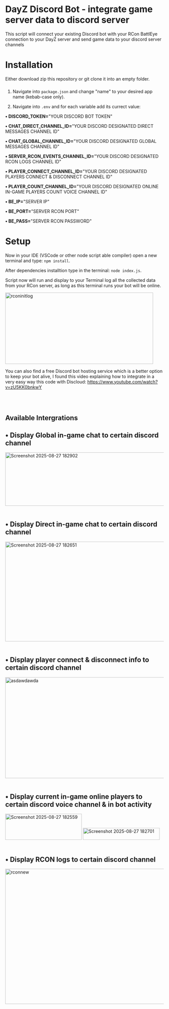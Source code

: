 # DayZ Discord Bot - integrate game server data to discord server
This script will connect your existing Discord bot with your RCon BattlEye connection to your DayZ server and send game data to your discord server channels

# Installation
Either download zip this repository or git clone it into an empty folder.
###


1) Navigate into `package.json` and change "name" to your desired app name (kebab-case only).

2) Navigate into `.env` and for each variable add its currect value:


**• DISCORD_TOKEN=**"YOUR DISCORD BOT TOKEN"

**• CHAT_DIRECT_CHANNEL_ID=**"YOUR DISCORD DESIGNATED DIRECT MESSAGES CHANNEL ID"

**• CHAT_GLOBAL_CHANNEL_ID=**"YOUR DISCORD DESIGNATED GLOBAL MESSAGES CHANNEL ID"

**• SERVER_RCON_EVENTS_CHANNEL_ID=**"YOUR DISCORD DESIGNATED RCON LOGS CHANNEL ID"

**• PLAYER_CONNECT_CHANNEL_ID=**"YOUR DISCORD DESIGNATED PLAYERS CONNECT & DISCONNECT CHANNEL ID"

**• PLAYER_COUNT_CHANNEL_ID=**"YOUR DISCORD DESIGNATED ONLINE IN-GAME PLAYERS COUNT VOICE CHANNEL ID" 


**• BE_IP=**"SERVER IP"

**• BE_PORT=**"SERVER RCON PORT"

**• BE_PASS=**"SERVER RCON PASSWORD"

# Setup
Now in your IDE (VSCode or other node script able compiler) open a new terminal and type: `npm install`.

After dependencies installtion type in the terminal: `node index.js`.

Script now will run and display to your Terminal log all the collected data from your RCon server, as long as this terminal runs your bot will be online.

<img width="470" height="227" alt="rconinitlog" src="https://github.com/user-attachments/assets/ce8010b8-e367-4736-aae3-6989336c69c1" />

You can also find a free Discord bot hosting service which is a better option to keep your bot alive, I found this video explaining how to integrate in a very easy way this code with Discloud: https://www.youtube.com/watch?v=zU5KK0bnkwY

<br>
<br>

## **Available Intergrations**
## **• Display Global in-game chat to certain discord channel**

<img width="511" height="170" alt="Screenshot 2025-08-27 182902" src="https://github.com/user-attachments/assets/174059cb-64a7-41a8-8017-e51cf522616b" />

<br>
<br>

## **• Display Direct in-game chat to certain discord channel**

<img width="518" height="317" alt="Screenshot 2025-08-27 182651" src="https://github.com/user-attachments/assets/00a7dba8-61d8-4245-86b5-ad3b7c067ae0" />

<br>
<br>

## **• Display player connect & disconnect info to certain discord channel**

<img width="555" height="321" alt="asdawdawda" src="https://github.com/user-attachments/assets/9cd8309b-d8c5-4bf7-9b45-a7395aa4ff9e" />

<br>
<br>

## **• Display current in-game online players to certain discord voice channel & in bot activity**

<img width="243" height="83" alt="Screenshot 2025-08-27 182559" src="https://github.com/user-attachments/assets/90c5dacf-7370-47b6-acee-a3109e1d4800" />

<img width="244" height="38" alt="Screenshot 2025-08-27 182701" src="https://github.com/user-attachments/assets/62f5345c-8fe5-41a5-8b4a-be0e89575a32" />

<br>
<br>

## **• Display RCON logs to certain discord channel**

<img width="557" height="430" alt="rconnew" src="https://github.com/user-attachments/assets/888d2807-fc53-4983-9a8d-e8642f43374e" />
